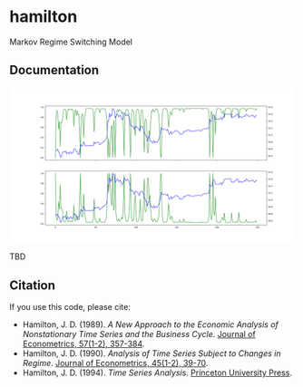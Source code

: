 # hamilton
Markov Regime Switching Model

## Documentation

![Smoothed Regimes](smooth_regimes.png)

TBD

## Citation

If you use this code, please cite:
- Hamilton, J. D. (1989). *A New Approach to the Economic Analysis of Nonstationary Time Series and the Business Cycle*. [Journal of Econometrics, 57(1-2), 357-384](https://doi.org/10.1016/0304-4076(93)E0047-A).
- Hamilton, J. D. (1990). *Analysis of Time Series Subject to Changes in Regime*. [Journal of Econometrics, 45(1-2), 39-70](https://doi.org/10.1016/0304-4076(90)90179-Z).
- Hamilton, J. D. (1994). *Time Series Analysis*. [Princeton University Press](https://press.princeton.edu/books/paperback/9780691042893/time-series-analysis).
